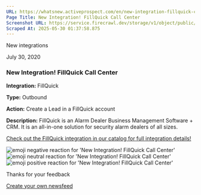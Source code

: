 ```yaml
---
URL: https://whatsnew.activeprospect.com/en/new-integration-fillquick-call-center
Page Title: New Integration! FillQuick Call Center
Screenshot URL: https://service.firecrawl.dev/storage/v1/object/public/media/screenshot-aeb38c5e-74bd-4475-b2c2-7b348e4c1f68.png
Scraped At: 2025-05-30 01:37:58.875
---
```


New
integrations

July 30, 2020

### New Integration! FillQuick Call Center

**Integration:** FillQuick

**Type:** Outbound

**Action:** Create a Lead in a FillQuick account

**Description:** FillQuick is an Alarm Dealer Business Management Software + CRM. It is an all-in-one solution for security alarm dealers of all sizes.

[Check out the FillQuick integration in our catalog for full integration details!](https://activeprospect.com/integrations/fillquick/)

![emoji negative reaction for 'New Integration! FillQuick Call Center'](https://app.getbeamer.com/images/emojiNeg.svg)![emoji neutral reaction for 'New Integration! FillQuick Call Center'](https://app.getbeamer.com/images/emojiNeut.svg)![emoji positive reaction for 'New Integration! FillQuick Call Center'](https://app.getbeamer.com/images/emojiPos.svg)

Thanks for your feedback

[Create your own newsfeed](https://www.getbeamer.com/?ref=watermark_MErKJCnu12412_public&company=ActiveProspect&watermarkRef=create&utm_term=MErKJCnu12412&utm_content=ActiveProspect&utm_source=standalone&utm_medium=footer&utm_campaign=create)

